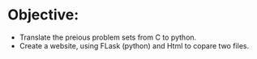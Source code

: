 # Objective:

- Translate the preious problem sets from C to python. 
- Create a website, using FLask (python) and Html to copare two files.
